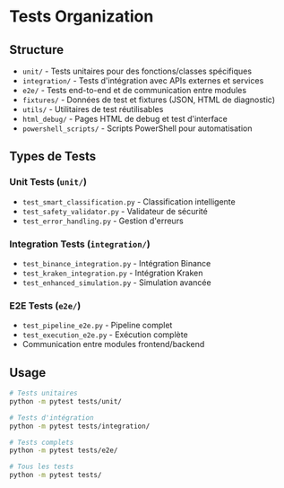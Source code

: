 # Tests Organization

## Structure

- `unit/` - Tests unitaires pour des fonctions/classes spécifiques
- `integration/` - Tests d'intégration avec APIs externes et services
- `e2e/` - Tests end-to-end et de communication entre modules
- `fixtures/` - Données de test et fixtures (JSON, HTML de diagnostic)
- `utils/` - Utilitaires de test réutilisables
- `html_debug/` - Pages HTML de debug et test d'interface
- `powershell_scripts/` - Scripts PowerShell pour automatisation

## Types de Tests

### Unit Tests (`unit/`)
- `test_smart_classification.py` - Classification intelligente
- `test_safety_validator.py` - Validateur de sécurité
- `test_error_handling.py` - Gestion d'erreurs

### Integration Tests (`integration/`)
- `test_binance_integration.py` - Intégration Binance
- `test_kraken_integration.py` - Intégration Kraken
- `test_enhanced_simulation.py` - Simulation avancée

### E2E Tests (`e2e/`)
- `test_pipeline_e2e.py` - Pipeline complet
- `test_execution_e2e.py` - Exécution complète
- Communication entre modules frontend/backend

## Usage

```bash
# Tests unitaires
python -m pytest tests/unit/

# Tests d'intégration
python -m pytest tests/integration/

# Tests complets
python -m pytest tests/e2e/

# Tous les tests
python -m pytest tests/
```